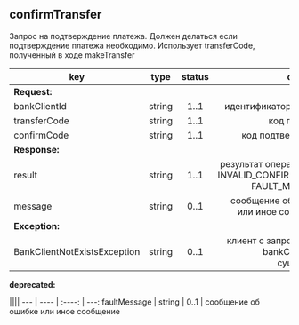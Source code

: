 ## confirmTransfer

Запрос на подтверждение платежа. Должен делаться если подтверждение платежа необходимо. Использует transferCode, полученный в ходе makeTransfer

key | type | status | comment
--- | ---- | :----: | ---:
**Request:** | | |
bankClientId | string | 1..1 | идентификатор клиента
transferCode | string | 1..1 | код перевода
confirmCode | string | 1..1 | код подтверждения
**Response:** | | |
result | string | 1..1 | результат операции {OK, INVALID_CONFIRM_CODE, FAULT_MESSAGE}
message | string | 0..1 | сообщение об ошибке или иное сообщение
**Exception:** | | |
BankClientNotExistsException | string | 0..1 | клиент с запрошенным bankClientId не существует

**deprecated:**

 ||||
--- | ---- | :----: | ---:
faultMessage | string | 0..1 | сообщение об ошибке или иное сообщение